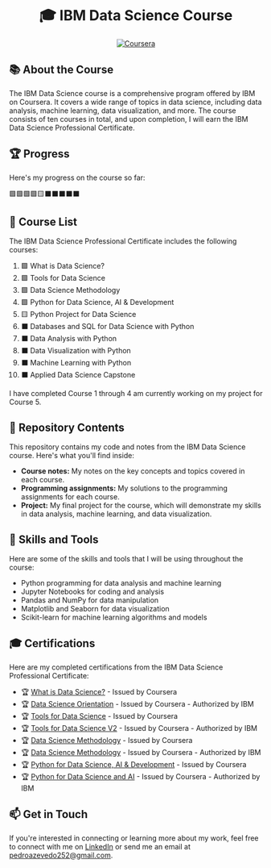 <h1 align="center">🎓 IBM Data Science Course</h1>

<p align="center">
  <a href="https://www.coursera.org/professional-certificates/ibm-data-science"><img src="https://img.shields.io/badge/-IBM%20Data%20Science%20Professional%20Certificate-2E86C1?style=flat-square&logo=Coursera&logoColor=white&link=https://www.coursera.org/professional-certificates/ibm-data-science" alt="Coursera"></a>
</p>

## 📚 About the Course
The IBM Data Science course is a comprehensive program offered by IBM on Coursera. It covers a wide range of topics in data science, including data analysis, machine learning, data visualization, and more. The course consists of ten courses in total, and upon completion, I will earn the IBM Data Science Professional Certificate.

## 🏆 Progress
Here's my progress on the course so far:

🟩🟩🟩🟩🟨⬛⬛⬛⬛⬛

## 📖 Course List
The IBM Data Science Professional Certificate includes the following courses:

1. 🟩 What is Data Science?
2. 🟩 Tools for Data Science
3. 🟩 Data Science Methodology
4. 🟩 Python for Data Science, AI & Development
5. 🟨 Python Project for Data Science
6. ⬛ Databases and SQL for Data Science with Python
7. ⬛ Data Analysis with Python
8. ⬛ Data Visualization with Python
9. ⬛ Machine Learning with Python
10. ⬛ Applied Data Science Capstone

I have completed Course 1 through 4 am currently working on my project for Course 5.

## 📁 Repository Contents
This repository contains my code and notes from the IBM Data Science course. Here's what you'll find inside:

- **Course notes:** My notes on the key concepts and topics covered in each course.
- **Programming assignments:** My solutions to the programming assignments for each course.
- **Project:** My final project for the course, which will demonstrate my skills in data analysis, machine learning, and data visualization.

## 🚀 Skills and Tools
Here are some of the skills and tools that I will be using throughout the course:

- Python programming for data analysis and machine learning
- Jupyter Notebooks for coding and analysis
- Pandas and NumPy for data manipulation
- Matplotlib and Seaborn for data visualization
- Scikit-learn for machine learning algorithms and models

## 🎓 Certifications

Here are my completed certifications from the IBM Data Science Professional Certificate:

- 🏆 [What is Data Science?](https://www.coursera.org/account/accomplishments/certificate/E6X9EL5DCT6U) - Issued by Coursera
- 🏆 [Data Science Orientation](https://www.credly.com/badges/f8716612-94e8-4315-85f3-ce74933830d6/) - Issued by Coursera - Authorized by IBM
- 🏆 [Tools for Data Science](https://www.coursera.org/account/accomplishments/certificate/XVPBHG9WL8XP) - Issued by Coursera
- 🏆 [Tools for Data Science V2](https://www.credly.com/badges/07057767-556c-4e06-a977-f7660418d24e/) - Issued by Coursera - Authorized by IBM
- 🏆 [Data Science Methodology](https://www.coursera.org/account/accomplishments/certificate/K32ZM79WJD5E) - Issued by Coursera
- 🏆 [Data Science Methodology](https://www.credly.com/badges/286eaa14-ba91-4ee2-911c-e321e50ea9f6) - Issued by Coursera - Authorized by IBM
- 🏆 [Python for Data Science, AI & Development](https://www.coursera.org/account/accomplishments/certificate/TMRBHFR6RWA6) - Issued by Coursera
- 🏆 [Python for Data Science and AI](https://www.credly.com/badges/d9d6aed9-6e17-4f75-bf24-3401a7edfd12/) - Issued by Coursera - Authorized by IBM

## 📫 Get in Touch
If you're interested in connecting or learning more about my work, feel free to connect with me on <a href="https://www.linkedin.com/in/pedro-hs-azevedo/?locale=en_US">LinkedIn</a> or send me an email at <a href="mailto:pedroazevedo252@gmail.com">pedroazevedo252@gmail.com</a>.
